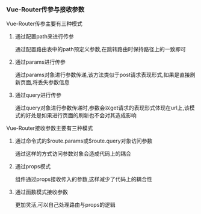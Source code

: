 ### Vue-Router传参与接收参数

Vue-Router传参主要有三种模式

1. 通过配置path来进行传参

   通过配置路由表中的path预定义参数,在跳转路由时保持路径上的一致即可

2. 通过params进行传参

   通过params对象进行参数传递,该方法类似于post请求表现形式,如果是直接刷新页面,将丢失参数信息

3. 通过query进行传参

   通过query对象进行参数传递时,参数会以get请求的表现形式体现在url上,该模式的好处是如果进行页面的刷新也不会对其造成影响



Vue-Router接收参数主要有三种模式

1. 通过命令式的\$route.params或\$route.query对象访问参数

   通过这样的方式访问参数对象会造成代码上的耦合

2. 通过props模式

   组件通过props接收传入的参数,这样减少了代码上的耦合性

3. 通过函数模式接收参数

   更加灵活,可以自己处理路由与props的逻辑